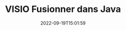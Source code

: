 ---
############################# Static ############################
layout: "auto-gen-merge"
date: 2022-09-19T15:01:59
draft: false
otherformats: pdf pps ppsx ppt pptx tex tsv vdx vsdm vsdx vssm vssx vstm vstx vsx vtx

############################# Head ############################
head_title: "Fusionner VISIO fichiers via l'API de fusion de documents Java et J2SE"
head_description: "Fusionnez plusieurs fichiers VISIO en Java à l'aide de l'API de fusion de documents avec toutes les données, le style et la mise en forme en tant que documents source."

############################# Header ############################
title: "VISIO Fusionner dans Java"
description: "Fusionnez VISIO avec quelques lignes de code Java."
bg_image: "https://cms.admin.containerize.com/templates/aspose/App_Themes/V3/images/bg/header1.png"
bg_overlay: false
button:
    enable: true
    icon: "fas fa-arrow-down"
    label: "Télécharger la version d'essai gratuite"
    link: "https://downloads.groupdocs.com/merger/java"

############################# SubMenu ############################
submenu:
    enable: true

    left:
        img_alt: "GroupDocs.Merger for Java"
        image: "https://cms.admin.containerize.com/templates/groupdocs/images/product-logos/90x90-noborder/groupdocs-merger-java.png"
        product: "GroupDocs.Merger"
        platform: "Java"

    middle:
        button:

            # button loop
            - link: "https://apireference.groupdocs.com/merger/java"
              text: "Référence API"

            # button loop
            - link: "https://github.com/groupdocs-merger"
              text: "Exemples de codes"

            # button loop
            - link: "https://products.groupdocs.app/merger/family"
              text: "Démos en direct"

            # button loop
            - link: "https://purchase.groupdocs.com/pricing/merger/java"
              text: "Tarification"

    right:
        link_download: "https://downloads.groupdocs.com/merger"
        link_learn: "https://docs.groupdocs.com/merger/java"
        link_buy: "https://purchase.groupdocs.com"

############################# About ############################
about:
    enable: true
    title: "À propos de l'API GroupDocs.Merger for Java"
    content: |
        [GroupDocs.Merger for Java](/fr/merger/java/) fournit une solution pratique pour fusionner plusieurs PDF, Microsoft Office (Word, Excel, PowerPoint, OneNote), OpenDocument, HTML, images et de nombreux autres documents dans un seul fichier au sein des applications Java. GroupDocs.Merger vous fera économiser beaucoup d'efforts, car vous êtes autorisé à fusionner des documents VISIO - il n'est pas nécessaire d'installer de logiciels tiers, d'applications de bureau ou de plug-ins. Désormais, inutile de perdre votre temps et de fusionner les fichiers manuellement ! La mission de GroupDocs est de fournir la meilleure qualité et de simplifier les workflows de traitement de documents.
        
        L'API GroupDocs.Merger est un bon choix pour les solutions d'entreprise qui ont besoin de fonctionnalités de fusion de fichiers. Ces API sont bien prises en charge sur tous les principaux systèmes d'exploitation et plates-formes, y compris J2SE 7.0 (1.7), J2SE 8.0 (1.8), Java 10.

############################# Steps ############################
steps:
    enable: true
    title_left: "Fusionner plusieurs fichiers VISIO dans Java"
    content_left: |
        [GroupDocs.Merger for Java](/fr/merger/java/) permet aux développeurs Java de fusionner facilement plusieurs fichiers VISIO en mettant en œuvre quelques étapes simples.
        
        * Créez une instance de **Merger** et transmettez le chemin du document source en tant que paramètre du constructeur.
        * Appelez **Join** de la classe **Merger** et transmettez le deuxième chemin du document source.
        * Appelez **Save** de la classe **Merger** pour enregistrer le document fusionné.

    title_right: "Configuration requise"
    content_right: |
        Les API GroupDocs.Merger for Java sont prises en charge sur toutes les principales plates-formes et systèmes d'exploitation. Avant d'exécuter le code ci-dessous, assurez-vous que les prérequis suivants sont installés sur votre système.

        * Systèmes d'exploitation : Microsoft Windows, Linux, MacOS
        * Environnements de développement : NetBeans, IntelliJ IDEA, Eclipse
        * Cadres: J2SE 7.0 (1.7), J2SE 8.0 (1.8), Java 10
        * Téléchargez la dernière version de GroupDocs.Merger for Java depuis [Maven](https://repository.groupdocs.com/webapp/#/artifacts/browse/tree/General/repo/com/groupdocs/groupdocs-merger)
         
    code: |
     {{% merger/additional-styles %}}
     {{< merger/code-merger title="Comment fusionner des fichiers VISIO à l'aide de l'exemple de code Java">}}

        ```java    
        // Fusionner les fichiers VISIO à l'aide de GroupDocs.Merger pour l'API Java
        // Instancier la fusion avec le document d'entrée VISIO
        Merger merger = new Merger("input_1.visio");

        // Appelez la méthode de jointure de l'instance de classe Merger et passez le deuxième chemin du document source
        merger.join("input_2.visio");
    
        // Appelez la méthode d'enregistrement de l'instance de classe Merger pour enregistrer le document fusionné
        merger.save("merged-file.visio"); 
        ```
     {{< /merger/code-merger >}}

############################# Demos ############################
demos:
    enable: true
    title: "Démos en direct - Application en ligne pour fusionner des documents"
    content: |
       Fusionnez plusieurs fichiers VISIO dès maintenant en visitant le site Web [GroupDocs.Merger Live Demos](https://products.groupdocs.app/merger/visio).
       La démo en direct présente les avantages suivants.
        
############################# About Formats ############################
about_formats:
    enable: true

############################# More Formats ############################
more_formats:
    enable: true
    title: "Fusion d'autres formats de documents"
    content: |
        Java API de fusion de documents pour les formats de fichiers et les images. Fusionnez certains des formats de documents populaires comme indiqué ci-dessous.

############################# Back to top ###############################
back_to_top:
    enable: true
---